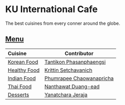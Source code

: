 # KU International Cafe

The best cuisines from every conner around the globe.

## [Menu](menu.md)

| Cuisine     | Contributor             |
|:------------|-------------------------|
| [Korean Food](menu.md/#korean-food) | [Tantikon Phasanphaengsi](https://github.com/21Gxme) |
| [Healthy Food](menu.md/#healthy-food) | [Krittin Setchavanich](https://github.com/Jwizzed) |
| [Indian Food](menu.md/#indian-food) | [Phumrapee Chaowanapricha](https://github.com/PhumrapeeC)|
| [Thai Food](menu.md/#thai-food) | [Nanthawat Duang-ead](https://github.com/D7NAMITE) |
| [Desserts](menu.md/#thai-food) | [Yanatchara  Jeraja](https://github.com/Yanatg) |

